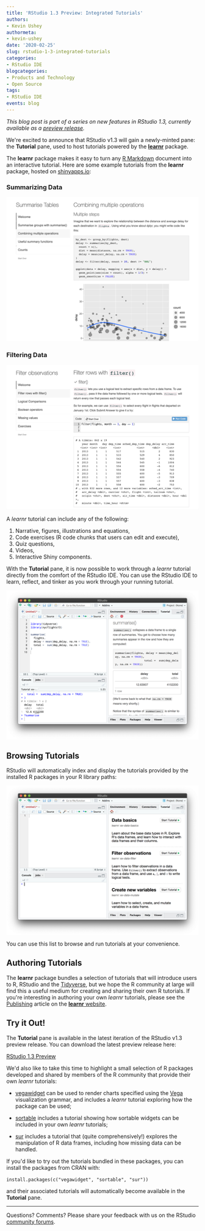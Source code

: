 ```yaml
---
title: 'RStudio 1.3 Preview: Integrated Tutorials'
authors:
- Kevin Ushey
authormeta: 
- kevin-ushey
date: '2020-02-25'
slug: rstudio-1-3-integrated-tutorials
categories:
- RStudio IDE
blogcategories:
- Products and Technology
- Open Source
tags:
- RStudio IDE
events: blog
---
```



*This blog post is part of a series on new features in RStudio 1.3, currently available as a [preview release](https://www.rstudio.com/products/rstudio/download/preview/).*

We're excited to announce that RStudio v1.3 will gain a newly-minted pane: the **Tutorial** pane, used to host tutorials powered by the [**learnr**](https://rstudio.github.io/learnr/) package.

The **learnr** package makes it easy to turn any [R Markdown](https://rmarkdown.rstudio.com/) document into an interactive tutorial. Here are some example tutorials from the **learnr** package, hosted on [shinyapps.io](https://www.shinyapps.io/):

<div class="rstudio-showcase-row">

<div class="rstudio-showcase-item">
<h3>Summarizing Data</h3>
<a href="https://learnr-examples.shinyapps.io/ex-data-summarise/">
<img src="tutorial-ex-data-summarise.png" alt="Summarizing Data with R">
</a>
</div>

<div class="rstudio-showcase-item">
<h3>Filtering Data</h3>
<a href="https://learnr-examples.shinyapps.io/ex-data-filter/">
<img src="tutorial-ex-data-filter.png" alt="Filtering Data with R">
</a>
</div>

</div>

A *learnr* tutorial can include any of the following:

1. Narrative, figures, illustrations and equations,
2. Code exercises (R code chunks that users can edit and execute),
3. Quiz questions,
4. Videos,
5. Interactive Shiny components.

With the **Tutorial** pane, it is now possible to work through a *learnr* tutorial directly from the comfort of the RStudio IDE. You can use the RStudio IDE to learn, reflect, and tinker as you work through your running tutorial.

<img align="center" src="rstudio-tutorials.png" alt="The RStudio IDE, with a tutorial running in the Tutorial pane.">



## Browsing Tutorials

RStudio will automatically index and display the tutorials provided by the installed R packages in your R library paths:

<img align="center" src="rstudio-tutorials-list.png" alt="The RStudio IDE, with the Tutorial pane showing a list of available tutorials.">

You can use this list to browse and run tutorials at your convenience.


## Authoring Tutorials

The **learnr** package bundles a selection of tutorials that will introduce users to R, RStudio and the [Tidyverse](https://www.tidyverse.org/), but we hope the R community at large will find this a useful medium for creating and sharing their own R tutorials. If you're interesting in authoring your own *learnr* tutorials, please see the [Publishing](https://rstudio.github.io/learnr/publishing.html) article on the [**learnr** website](https://rstudio.github.io/learnr/).


## Try it Out!

The **Tutorial** pane is available in the latest iteration of the RStudio v1.3 preview release. You can download the latest preview release here:

[RStudio 1.3 Preview](https://www.rstudio.com/products/rstudio/download/preview/)

We'd also like to take this time to highlight a small selection of R packages developed and shared by members of the R community that provide their own *learnr* tutorials:

- [vegawidget](https://vegawidget.github.io/vegawidget/) can be used to render charts specified using the [Vega](https://vega.github.io/vega/) visualization grammar, and includes a *learnr* tutorial exploring how the package can be used;

- [sortable](https://rstudio.github.io/sortable/) includes a tutorial showing how sortable widgets can be included in your own *learnr* tutorials;

- [sur](https://cran.r-project.org/package=sur) includes a tutorial that (quite comprehensively!) explores the manipulation of R data frames, including how missing data can be handled.

If you'd like to try out the tutorials bundled in these packages, you can install the packages from CRAN with:

```
install.packages(c("vegawidget", "sortable", "sur"))
```

and their associated tutorials will automatically become available in the **Tutorial** pane.

---

Questions? Comments? Please share your feedback with us on the RStudio [community forums](https://community.rstudio.com/c/rstudio-ide).

